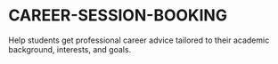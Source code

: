 # CAREER-SESSION-BOOKING
Help students get professional career advice tailored to their academic background, interests, and goals.

